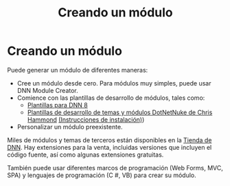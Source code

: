 ﻿---
uid: create-module
locale: es
title: Creando un módulo
dnnversion: 09.02.00
related-topics: providers
links: ["[DNN 8 API Reference](https://www.dnnsoftware.com/dnn-api/)","[DNN Wiki: Module Development](https://www.dnnsoftware.com/wiki/module-development/)","[DNN Community Blog: Module Development series by Clinton Patterson](https://www.dnnsoftware.com/community-blog/cid/155064/module-development-for-non-developers-skinners-dnn-beginners--blog-series-intro/)","[Using the new Module Development Templates for DotNetNuke 7 by Chris Hammond](https://www.chrishammond.com/blog/itemid/2616/using-the-new-module-development-templates-for-dot/)"]
---

# Creando un módulo

Puede generar un módulo de diferentes maneras:

*   Cree un módulo desde cero. Para módulos muy simples, puede usar DNN Module Creator.
*   Comience con las plantillas de desarrollo de módulos, tales como:
    *   [Plantillas para DNN 8](https://github.com/dnnsoftware/DNN.Templates/releases/)
    *   [Plantillas de desarrollo de temas y módulos DotNetNuke de Chris Hammond](https://github.com/ChrisHammond/DNNTemplates/) [(Instrucciones de instalación)](https://www.chrishammond.com/blog/itemid/2616/using-the-new-module-development-templates-for-dot/))
*   Personalizar un módulo preexistente.

Miles de módulos y temas de terceros están disponibles en la [Tienda de DNN](https://store.dnnsoftware.com). Hay extensiones para la venta, incluidas versiones que incluyen el código fuente, así como algunas extensiones gratuitas.

También puede usar diferentes marcos de programación (Web Forms, MVC, SPA) y lenguajes de programación (C #, VB) para crear su módulo.
